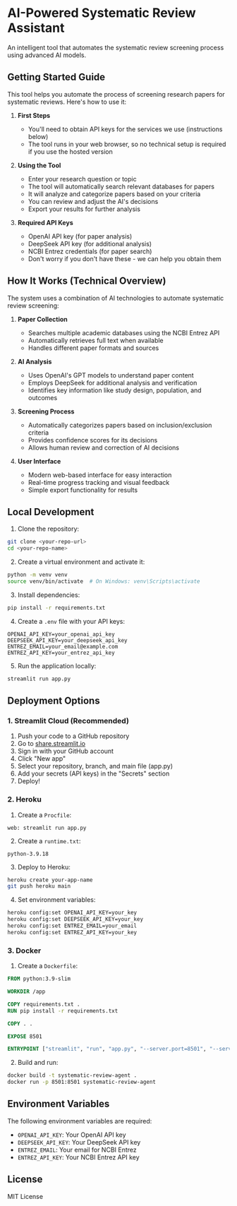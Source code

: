 # AI-Powered Systematic Review Assistant

An intelligent tool that automates the systematic review screening process using advanced AI models.

## Getting Started Guide

This tool helps you automate the process of screening research papers for systematic reviews. Here's how to use it:

1. **First Steps**
   - You'll need to obtain API keys for the services we use (instructions below)
   - The tool runs in your web browser, so no technical setup is required if you use the hosted version

2. **Using the Tool**
   - Enter your research question or topic
   - The tool will automatically search relevant databases for papers
   - It will analyze and categorize papers based on your criteria
   - You can review and adjust the AI's decisions
   - Export your results for further analysis

3. **Required API Keys**
   - OpenAI API key (for paper analysis)
   - DeepSeek API key (for additional analysis)
   - NCBI Entrez credentials (for paper search)
   - Don't worry if you don't have these - we can help you obtain them

## How It Works (Technical Overview)

The system uses a combination of AI technologies to automate systematic review screening:

1. **Paper Collection**
   - Searches multiple academic databases using the NCBI Entrez API
   - Automatically retrieves full text when available
   - Handles different paper formats and sources

2. **AI Analysis**
   - Uses OpenAI's GPT models to understand paper content
   - Employs DeepSeek for additional analysis and verification
   - Identifies key information like study design, population, and outcomes

3. **Screening Process**
   - Automatically categorizes papers based on inclusion/exclusion criteria
   - Provides confidence scores for its decisions
   - Allows human review and correction of AI decisions

4. **User Interface**
   - Modern web-based interface for easy interaction
   - Real-time progress tracking and visual feedback
   - Simple export functionality for results

## Local Development

1. Clone the repository:
```bash
git clone <your-repo-url>
cd <your-repo-name>
```

2. Create a virtual environment and activate it:
```bash
python -m venv venv
source venv/bin/activate  # On Windows: venv\Scripts\activate
```

3. Install dependencies:
```bash
pip install -r requirements.txt
```

4. Create a `.env` file with your API keys:
```
OPENAI_API_KEY=your_openai_api_key
DEEPSEEK_API_KEY=your_deepseek_api_key
ENTREZ_EMAIL=your_email@example.com
ENTREZ_API_KEY=your_entrez_api_key
```

5. Run the application locally:
```bash
streamlit run app.py
```

## Deployment Options

### 1. Streamlit Cloud (Recommended)

1. Push your code to a GitHub repository
2. Go to [share.streamlit.io](https://share.streamlit.io)
3. Sign in with your GitHub account
4. Click "New app"
5. Select your repository, branch, and main file (app.py)
6. Add your secrets (API keys) in the "Secrets" section
7. Deploy!

### 2. Heroku

1. Create a `Procfile`:
```
web: streamlit run app.py
```

2. Create a `runtime.txt`:
```
python-3.9.18
```

3. Deploy to Heroku:
```bash
heroku create your-app-name
git push heroku main
```

4. Set environment variables:
```bash
heroku config:set OPENAI_API_KEY=your_key
heroku config:set DEEPSEEK_API_KEY=your_key
heroku config:set ENTREZ_EMAIL=your_email
heroku config:set ENTREZ_API_KEY=your_key
```

### 3. Docker

1. Create a `Dockerfile`:
```dockerfile
FROM python:3.9-slim

WORKDIR /app

COPY requirements.txt .
RUN pip install -r requirements.txt

COPY . .

EXPOSE 8501

ENTRYPOINT ["streamlit", "run", "app.py", "--server.port=8501", "--server.address=0.0.0.0"]
```

2. Build and run:
```bash
docker build -t systematic-review-agent .
docker run -p 8501:8501 systematic-review-agent
```

## Environment Variables

The following environment variables are required:

- `OPENAI_API_KEY`: Your OpenAI API key
- `DEEPSEEK_API_KEY`: Your DeepSeek API key
- `ENTREZ_EMAIL`: Your email for NCBI Entrez
- `ENTREZ_API_KEY`: Your NCBI Entrez API key

## License

MIT License